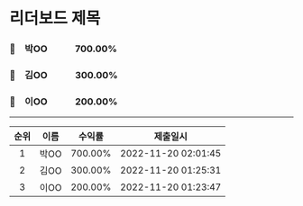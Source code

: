 # 리더보드 제목
### 🥇　박OO　　　700.00%
### 🥈　김OO　　　300.00%
### 🥉　이OO　　　200.00%
___
| 순위 | 이름 | 수익률 | 제출일시 |
|:----:|:----:|:-----:|:----:|
| 1 | 박OO | 700.00% | 2022-11-20 02:01:45 |
| 2 | 김OO | 300.00% | 2022-11-20 01:25:31 |
| 3 | 이OO | 200.00% | 2022-11-20 01:23:47 |

